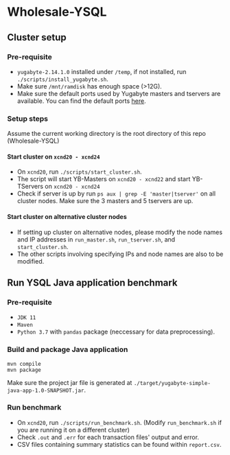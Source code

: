 # Wholesale-YSQL

## Cluster setup
### Pre-requisite
- `yugabyte-2.14.1.0` installed under `/temp`, if not installed, run `./scripts/install_yugabyte.sh`.
- Make sure `/mnt/ramdisk` has enough space (>12G).
- Make sure the default ports used by Yugabyte masters and tservers are available. You can find the default ports [here](https://docs.yugabyte.com/preview/reference/configuration/default-ports/).

### Setup steps
Assume the current working directory is the root directory of this repo (Wholesale-YSQL)
#### Start cluster on `xcnd20 - xcnd24`
- On `xcnd20`, run `./scripts/start_cluster.sh`.
- The script will start YB-Masters on `xcnd20 - xcnd22` and start YB-TServers on `xcnd20 - xcnd24`
- Check if server is up by run `ps aux | grep -E 'master|tserver'` on all cluster nodes. Make sure the 3 masters and 5 tservers are up.
#### Start cluster on alternative cluster nodes
- If setting up cluster on alternative nodes, please modify the node names and IP addresses in `run_master.sh`, `run_tserver.sh`, and `start_cluster.sh`.
- The other scripts involving specifying IPs and node names are also to be modified.

## Run YSQL Java application benchmark
### Pre-requisite
- `JDK 11`
- `Maven`
- `Python 3.7` with `pandas` package (neccessary for data preprocessing).

### Build and package Java application
```
mvn compile
mvn package
```
Make sure the project jar file is generated at `./target/yugabyte-simple-java-app-1.0-SNAPSHOT.jar`.

### Run benchmark
- On `xcnd20`, run `./scripts/run_benchmark.sh`. (Modify `run_benchmark.sh` if you are running it on a different cluster)
- Check `.out` and `.err` for each transaction files' output and error.
- CSV files containing summary statistics can be found within `report.csv`.
